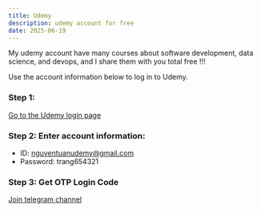 ```yaml
---
title: Udemy
description: udemy account for free
date: 2025-06-19
---
```


My udemy account have many courses about software development, data science, and devops, and I share them with you total free !!!

Use the account information below to log in to Udemy.

### Step 1:

[Go to the Udemy login page](https://www.udemy.com)

### Step 2: Enter account information:

- ID: nguyentuanudemy@gmail.com
- Password: trang654321

### Step 3: Get OTP Login Code

[Join telegram channel](https://t.me/+5oB9E_P5B-A1MWJl)

